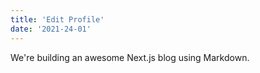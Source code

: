 ```yaml
---
title: 'Edit Profile'
date: '2021-24-01'
---
```


We're building an awesome Next.js blog using Markdown.
